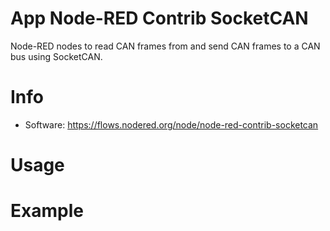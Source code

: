 # App Node-RED Contrib SocketCAN

Node-RED nodes to read CAN frames from and send CAN frames to a CAN bus using SocketCAN.

# Info
- Software: https://flows.nodered.org/node/node-red-contrib-socketcan

# Usage

# Example
